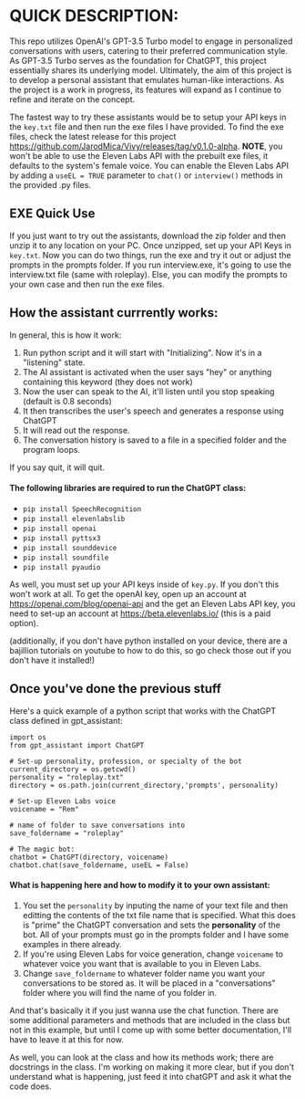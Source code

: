 # QUICK DESCRIPTION:

This repo utilizes OpenAI's GPT-3.5 Turbo model to engage in personalized conversations with users, catering to their preferred communication style. As GPT-3.5 Turbo serves as the foundation for ChatGPT, this project essentially shares its underlying model. Ultimately, the aim of this project is to develop a personal assistant that emulates human-like interactions. As the project is a work in progress, its features will expand as I continue to refine and iterate on the concept.

The fastest way to try these assistants would be to setup your API keys in the ```key.txt``` file and then run the exe files I have provided.  To find the exe files, check the latest release for this project https://github.com/JarodMica/Vivy/releases/tag/v0.1.0-alpha. **NOTE**, you won't be able to use the Eleven Labs API with the prebuilt exe files, it defaults to the system's female voice.  You can enable the Eleven Labs API by adding a ```useEL = TRUE``` parameter to ```chat()``` or ```interview()``` methods in the provided .py files.

## EXE Quick Use

If you just want to try out the assistants, download the zip folder and then unzip it to any location on your PC. Once unzipped, set up your API Keys in ```key.txt```. Now you can do two things, run the exe and try it out or adjust the prompts in the prompts folder.  If you run interview.exe, it's going to use the interview.txt file (same with roleplay). Else, you can modify the prompts to your own case and then run the exe files.

## How the assistant currrently works:
In general, this is how it work:
1. Run python script and it will start with "Initializing".  Now it's in a "listening" state.
2. The AI assistant is activated when the user says "hey" or anything containing this keyword (they does not work)
3. Now the user can speak to the AI, it'll listen until you stop speaking (default is 0.8 seconds)
4. It then transcribes the user's speech and generates a response using ChatGPT
5. It will read out the response.
6. The conversation history is saved to a file in a specified folder and the program loops.

If you say quit, it will quit.

#### The following libraries are required to run the ChatGPT class:
- ```pip install SpeechRecognition```
- ```pip install elevenlabslib```
- ```pip install openai```
- ```pip install pyttsx3```
- ```pip install sounddevice```
- ```pip install soundfile```
- ```pip install pyaudio```

As well, you must set up your API keys inside of ```key.py```.  If you don't this won't work at all.  To get the openAI key, open up an account at https://openai.com/blog/openai-api and the get an Eleven Labs API key, you need to set-up an account at https://beta.elevenlabs.io/ (this is a paid option).

(additionally, if you don't have python installed on your device, there are a bajillion tutorials on youtube to how to do this, so go check those out if you don't have it installed!)

## Once you've done the previous stuff

Here's a quick example of a python script that works with the ChatGPT class defined in gpt_assistant:
```
import os
from gpt_assistant import ChatGPT

# Set-up personality, profession, or specialty of the bot
current_directory = os.getcwd()
personality = "roleplay.txt"
directory = os.path.join(current_directory,'prompts', personality)

# Set-up Eleven Labs voice
voicename = "Rem"

# name of folder to save conversations into
save_foldername = "roleplay"

# The magic bot:
chatbot = ChatGPT(directory, voicename)
chatbot.chat(save_foldername, useEL = False)

```

#### What is happening here and how to modify it to your own assistant:
1. You set the ```personality``` by inputing the name of your text file and then editting the contents of the txt file name that is specified.  What this does is "prime" the ChatGPT conversation and sets the **personality** of the bot.  All of your prompts must go in the prompts folder and I have some examples in there already.
2. If you're using Eleven Labs for voice generation, change ```voicename``` to whatever voice you want that is available to you in Eleven Labs.
3. Change ```save_foldername``` to whatever folder name you want your conversations to be stored as.  It will be placed in a "conversations" folder where you will find the name of you folder in.

And that's basically it if you just wanna use the chat function.  There are some additional parameters and methods that are included in the class but not in this example, but until I come up with some better documentation, I'll have to leave it at this for now.

As well, you can look at the class and how its methods work; there are docstrings in the class.  I'm working on making it more clear, but if you don't understand what is happening, just feed it into chatGPT and ask it what the code does.

